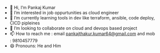 - 👋 Hi, I’m Pankaj Kumar
- 👀 I’m interested in job oppurtunities as cloud engineer
- 🌱 I’m currently learning tools in dev like terraform, ansible, code deploy, CICD pipleines 
- 💞️ I’m looking to collaborate on cloud and devops based project
- 📫 How to reach me : email pankajthakur.kumar64@gmail.com and mob : 9810457779
- 😄 Pronouns: He and Him
  

<!---
pankajmanning/pankajmanning is a ✨ special ✨ repository because its `README.md` (this file) appears on your GitHub profile.
You can click the Preview link to take a look at your changes.
--->
